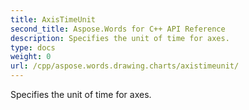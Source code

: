 ```yaml
---
title: AxisTimeUnit
second_title: Aspose.Words for C++ API Reference
description: Specifies the unit of time for axes. 
type: docs
weight: 0
url: /cpp/aspose.words.drawing.charts/axistimeunit/
---
```


Specifies the unit of time for axes. 

